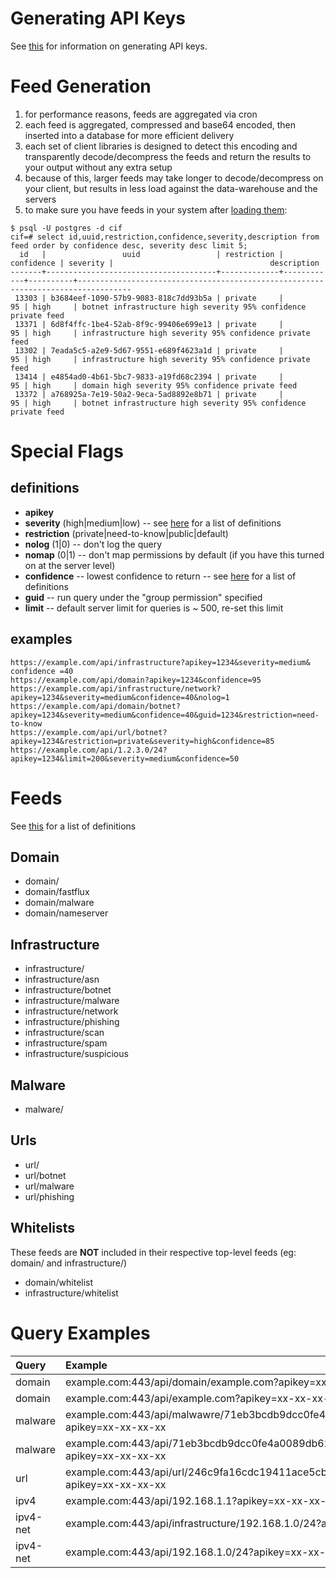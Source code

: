 

# Generating API Keys #

See [this](Tools_cif_apikeys_v0.md) for information on generating API keys.

# Feed Generation #
  1. for performance reasons, feeds are aggregated via cron
  1. each feed is aggregated, compressed and base64 encoded, then inserted into a database for more efficient delivery
  1. each set of client libraries is designed to detect this encoding and transparently decode/decompress the feeds and return the results to your output without any extra setup
  1. because of this, larger feeds may take longer to decode/decompress on your client, but results in less load against the data-warehouse and the servers
  1. to make sure you have feeds in your system after [loading them](http://code.google.com/p/collective-intelligence-framework/wiki/ServerInstall_v0#Load_Data):
```
$ psql -U postgres -d cif
cif=# select id,uuid,restriction,confidence,severity,description from feed order by confidence desc, severity desc limit 5;
  id   |                 uuid                 | restriction | confidence | severity |                                   description                                    
-------+--------------------------------------+-------------+------------+----------+----------------------------------------------------------------------------------
 13303 | b3684eef-1090-57b9-9083-818c7dd93b5a | private     |         95 | high     | botnet infrastructure high severity 95% confidence private feed
 13371 | 6d8f4ffc-1be4-52ab-8f9c-99406e699e13 | private     |         95 | high     | infrastructure high severity 95% confidence private feed
 13302 | 7eada5c5-a2e9-5d67-9551-e689f4623a1d | private     |         95 | high     | infrastructure high severity 95% confidence private feed
 13414 | e4854ad0-4b61-5bc7-9833-a19fd68c2394 | private     |         95 | high     | domain high severity 95% confidence private feed
 13372 | a768925a-7e19-50a2-9eca-5ad8892e8b71 | private     |         95 | high     | botnet infrastructure high severity 95% confidence private feed
```

# Special Flags #
## definitions ##
  * **apikey**
  * **severity** (high|medium|low) -- see [here](TaxonomySeverity.md) for a list of definitions
  * **restriction** (private|need-to-know|public|default)
  * **nolog** (1|0) -- don't log the query
  * **nomap** (0|1) -- don't map permissions by default (if you have this turned on at the server level)
  * **confidence** -- lowest confidence to return -- see [here](TaxonomyConfidence.md) for a list of definitions
  * **guid** -- run query under the "group permission" specified
  * **limit** -- default server limit for queries is ~ 500, re-set this limit

## examples ##
```
https://example.com/api/infrastructure?apikey=1234&severity=medium& confidence =40
https://example.com/api/domain?apikey=1234&confidence=95
https://example.com/api/infrastructure/network?apikey=1234&severity=medium&confidence=40&nolog=1
https://example.com/api/domain/botnet?apikey=1234&severity=medium&confidence=40&guid=1234&restriction=need-to-know
https://example.com/api/url/botnet?apikey=1234&restriction=private&severity=high&confidence=85
https://example.com/api/1.2.3.0/24?apikey=1234&limit=200&severity=medium&confidence=50
```

# Feeds #

See [this](TaxonomyImpact.md) for a list of definitions

## Domain ##
  * domain/
  * domain/fastflux
  * domain/malware
  * domain/nameserver

## Infrastructure ##
  * infrastructure/
  * infrastructure/asn
  * infrastructure/botnet
  * infrastructure/malware
  * infrastructure/network
  * infrastructure/phishing
  * infrastructure/scan
  * infrastructure/spam
  * infrastructure/suspicious

## Malware ##
  * malware/

## Urls ##
  * url/
  * url/botnet
  * url/malware
  * url/phishing

## Whitelists ##
These feeds are **NOT** included in their respective top-level feeds (eg: domain/ and infrastructure/)
  * domain/whitelist
  * infrastructure/whitelist

# Query Examples #
|Query|Example|
|:----|:------|
|domain|example.com:443/api/domain/example.com?apikey=xx-xx-xx-xx|
|domain|example.com:443/api/example.com?apikey=xx-xx-xx-xx|
|malware|example.com:443/api/malwawre/71eb3bcdb9dcc0fe4a0089db62692318?apikey=xx-xx-xx-xx|
|malware|example.com:443/api/71eb3bcdb9dcc0fe4a0089db62692318?apikey=xx-xx-xx-xx|
|url  |example.com:443/api/url/246c9fa16cdc19411ace5cb43c301d2c?apikey=xx-xx-xx-xx|
|ipv4 |example.com:443/api/192.168.1.1?apikey=xx-xx-xx-xx|
|ipv4-net|example.com:443/api/infrastructure/192.168.1.0/24?apikey=xx-xx-xx-xx|
|ipv4-net|example.com:443/api/192.168.1.0/24?apikey=xx-xx-xx-xx|